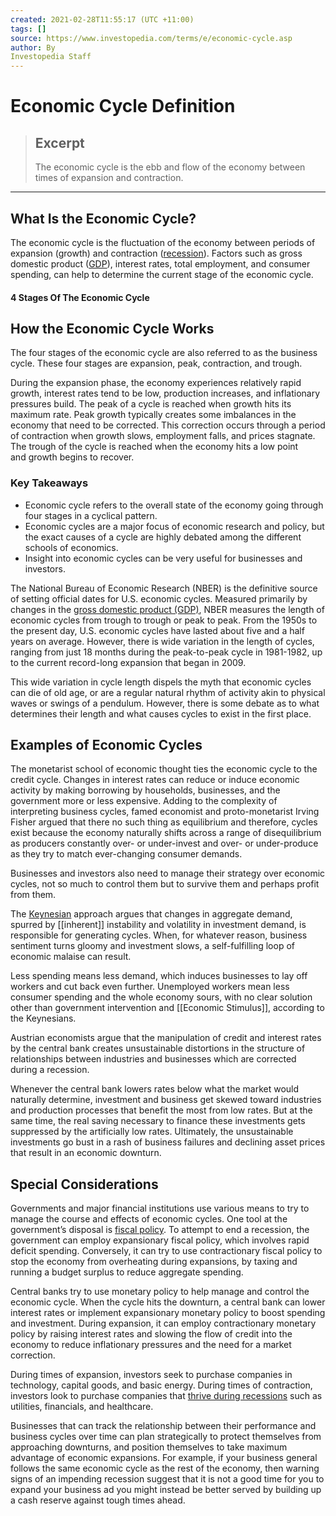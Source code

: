 ```yaml
---
created: 2021-02-28T11:55:17 (UTC +11:00)
tags: []
source: https://www.investopedia.com/terms/e/economic-cycle.asp
author: By
Investopedia Staff
---
```


# Economic Cycle Definition

> ## Excerpt
> The economic cycle is the ebb and flow of the economy between times of expansion and contraction.

---
## What Is the Economic Cycle?

The economic cycle is the fluctuation of the economy between periods of expansion (growth) and contraction ([recession](https://www.investopedia.com/terms/r/recession.asp)). Factors such as gross domestic product ([GDP](https://www.investopedia.com/terms/g/gdp.asp)), interest rates, total employment, and consumer spending, can help to determine the current stage of the economic cycle.

#### 4 Stages Of The Economic Cycle

## How the Economic Cycle Works

The four stages of the economic cycle are also referred to as the business cycle. These four stages are expansion, peak, contraction, and trough.

During the expansion phase, the economy experiences relatively rapid growth, interest rates tend to be low, production increases, and inflationary pressures build. The peak of a cycle is reached when growth hits its maximum rate. Peak growth typically creates some imbalances in the economy that need to be corrected. This correction occurs through a period of contraction when growth slows, employment falls, and prices stagnate. The trough of the cycle is reached when the economy hits a low point and growth begins to recover.

### Key Takeaways

-   Economic cycle refers to the overall state of the economy going through four stages in a cyclical pattern.
-   Economic cycles are a major focus of economic research and policy, but the exact causes of a cycle are highly debated among the different schools of economics.
-   Insight into economic cycles can be very useful for businesses and investors.

The National Bureau of Economic Research (NBER) is the definitive source of setting official dates for U.S. economic cycles. Measured primarily by changes in the [gross domestic product (GDP)](https://www.investopedia.com/terms/g/gdp.asp), NBER measures the length of economic cycles from trough to trough or peak to peak. From the 1950s to the present day, U.S. economic cycles have lasted about five and a half years on average. However, there is wide variation in the length of cycles, ranging from just 18 months during the peak-to-peak cycle in 1981-1982, up to the current record-long expansion that began in 2009.

This wide variation in cycle length dispels the myth that economic cycles can die of old age, or are a regular natural rhythm of activity akin to physical waves or swings of a pendulum. However, there is some debate as to what determines their length and what causes cycles to exist in the first place.

## Examples of Economic Cycles

The monetarist school of economic thought ties the economic cycle to the credit cycle. Changes in interest rates can reduce or induce economic activity by making borrowing by households, businesses, and the government more or less expensive. Adding to the complexity of interpreting business cycles, famed economist and proto-monetarist Irving Fisher argued that there no such thing as equilibrium and therefore, cycles exist because the economy naturally shifts across a range of disequilibrium as producers constantly over- or under-invest and over- or under-produce as they try to match ever-changing consumer demands.

Businesses and investors also need to manage their strategy over economic cycles, not so much to control them but to survive them and perhaps profit from them.

The [Keynesian](https://www.investopedia.com/terms/k/keynesianeconomics.asp) approach argues that changes in aggregate demand, spurred by [[inherent]] instability and volatility in investment demand, is responsible for generating cycles. When, for whatever reason, business sentiment turns gloomy and investment slows, a self-fulfilling loop of economic malaise can result.

Less spending means less demand, which induces businesses to lay off workers and cut back even further. Unemployed workers mean less consumer spending and the whole economy sours, with no clear solution other than government intervention and [[Economic Stimulus]], according to the Keynesians.

Austrian economists argue that the manipulation of credit and interest rates by the central bank creates unsustainable distortions in the structure of relationships between industries and businesses which are corrected during a recession.

Whenever the central bank lowers rates below what the market would naturally determine, investment and business get skewed toward industries and production processes that benefit the most from low rates. But at the same time, the real saving necessary to finance these investments gets suppressed by the artificially low rates. Ultimately, the unsustainable investments go bust in a rash of business failures and declining asset prices that result in an economic downturn.

## Special Considerations

Governments and major financial institutions use various means to try to manage the course and effects of economic cycles. One tool at the government’s disposal is [fiscal policy](https://www.investopedia.com/insights/what-is-fiscal-policy/). To attempt to end a recession, the government can employ expansionary fiscal policy, which involves rapid deficit spending. Conversely, it can try to use contractionary fiscal policy to stop the economy from overheating during expansions, by taxing and running a budget surplus to reduce aggregate spending.

Central banks try to use monetary policy to help manage and control the economic cycle. When the cycle hits the downturn, a central bank can lower interest rates or implement expansionary monetary policy to boost spending and investment. During expansion, it can employ contractionary monetary policy by raising interest rates and slowing the flow of credit into the economy to reduce inflationary pressures and the need for a market correction.

During times of expansion, investors seek to purchase companies in technology, capital goods, and basic energy. During times of contraction, investors look to purchase companies that [thrive during recessions](https://www.investopedia.com/articles/stocks/08/industries-thrive-on-recession.asp) such as utilities, financials, and healthcare.

Businesses that can track the relationship between their performance and business cycles over time can plan strategically to protect themselves from approaching downturns, and position themselves to take maximum advantage of economic expansions. For example, if your business general follows the same economic cycle as the rest of the economy, then warning signs of an impending recession suggest that it is not a good time for you to expand your business ad you might instead be better served by building up a cash reserve against tough times ahead.
